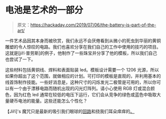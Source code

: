 # 电池是艺术的一部分

> 原文：<https://hackaday.com/2019/07/06/the-battery-is-part-of-the-art/>

一件艺术品因其本身而被欣赏，我们永远不会厌倦看到从微小的死虫到华丽的黄铜雕塑的令人惊叹的电路。我们也喜欢分享在我们自己的工作中使用的技巧的项目。这就是[jiří·普劳斯]的例子，他制作了一些珠宝并分享了他的模板，所以我们自己也尝试了一下。

这些材料包括黄铜线、焊料和表面贴装 led。模板设计需要一个 1206 光源，所以如果你超出了这个范围，就做相应的计划。可打印的模板是直观的，并利用基本的线首饰制作技能。一些好消息是，这种尺寸的闪烁发光二极管是可用的，所以你可以有一个由于漂移电路而随机出现的闪光灯阵列。请小心使用 RGB 灯或混合颜色，因为红色 led 通常在较低的电压下运行，它们会从竞争的绿色或蓝色中吸取大量硬币电池的能量。这些还能怎么个性化？

【Jiří]'s 魔咒只是最新的吸引我们眼球的[回路](https://hackaday.com/2019/01/15/twelve-circuit-sculptures-we-cant-stop-looking-at/)和挠我们耳朵痒痒的[。](https://hackaday.com/2018/12/29/freeforming-the-atari-punk-console/)